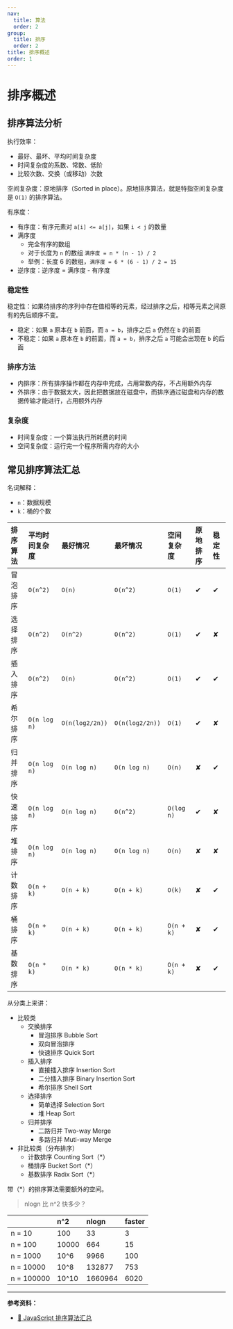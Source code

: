 ```yaml
---
nav:
  title: 算法
  order: 2
group:
  title: 排序
  order: 2
title: 排序概述
order: 1
---
```


# 排序概述

## 排序算法分析

执行效率：

- 最好、最坏、平均时间复杂度
- 时间复杂度的系数、常数、低阶
- 比较次数、交换（或移动）次数

空间复杂度：原地排序（Sorted in place）。原地排序算法，就是特指空间复杂度是 `O(1)` 的排序算法。

有序度：

- 有序度：有序元素对 `a[i] <= a[j]`，如果 `i < j` 的数量
- 满序度
  - 完全有序的数组
  - 对于长度为 `n` 的数组 `满序度 = n * (n - 1) / 2`
  - 举例：长度 6 的数组，`满序度 = 6 * (6 - 1) / 2 = 15`
- 逆序度：逆序度 = 满序度 - 有序度

### 稳定性

稳定性：如果待排序的序列中存在值相等的元素，经过排序之后，相等元素之间原有的先后顺序不变。

- 稳定：如果 `a` 原本在 `b` 前面，而 `a = b`，排序之后 `a` 仍然在 `b` 的前面
- 不稳定：如果 `a` 原本在 `b` 的前面，而 `a = b`，排序之后 `a` 可能会出现在 `b` 的后面

### 排序方法

- 内排序：所有排序操作都在内存中完成，占用常数内存，不占用额外内存
- 外排序：由于数据太大，因此把数据放在磁盘中，而排序通过磁盘和内存的数据传输才能进行，占用额外内存

### 复杂度

- 时间复杂度：一个算法执行所耗费的时间
- 空间复杂度：运行完一个程序所需内存的大小

## 常见排序算法汇总

名词解释：

- `n`：数据规模
- `k`：桶的个数

| 排序算法 | 平均时间复杂度 | 最好情况        | 最坏情况        | 空间复杂度 | 原地排序 | 稳定性 |
| :------- | :------------- | :-------------- | :-------------- | :--------- | :------- | :----- |
| 冒泡排序 | `O(n^2)`       | `O(n)`          | `O(n^2)`        | `O(1)`     | ✔        | ✔      |
| 选择排序 | `O(n^2)`       | `O(n^2)`        | `O(n^2)`        | `O(1)`     | ✔        | ✘      |
| 插入排序 | `O(n^2)`       | `O(n)`          | `O(n^2)`        | `O(1)`     | ✔        | ✔      |
| 希尔排序 | `O(n log n)`   | `O(n(log2/2n))` | `O(n(log2/2n))` | `O(1)`     | ✔        | ✘      |
| 归并排序 | `O(n log n)`   | `O(n log n)`    | `O(n log n)`    | `O(n)`     | ✘        | ✔      |
| 快速排序 | `O(n log n)`   | `O(n log n)`    | `O(n^2)`        | `O(log n)` | ✔        | ✘      |
| 堆排序   | `O(n log n)`   | `O(n log n)`    | `O(n log n)`    | `O(n)`     | ✘        | ✘      |
| 计数排序 | `O(n + k)`     | `O(n + k)`      | `O(n + k)`      | `O(k)`     | ✘        | ✔      |
| 桶排序   | `O(n + k)`     | `O(n + k)`      | `O(n + k)`      | `O(n + k)` | ✘        | ✔      |
| 基数排序 | `O(n * k)`     | `O(n * k)`      | `O(n * k)`      | `O(n + k)` | ✘        | ✔      |

从分类上来讲：

- 比较类
  - 交换排序
    - 冒泡排序 Bubble Sort
    - 双向冒泡排序
    - 快速排序 Quick Sort
  - 插入排序
    - 直接插入排序 Insertion Sort
    - 二分插入排序 Binary Insertion Sort
    - 希尔排序 Shell Sort
  - 选择排序
    - 简单选择 Selection Sort
    - 堆 Heap Sort
  - 归并排序
    - 二路归并 Two-way Merge
    - 多路归并 Muti-way Merge
- 非比较类（分布排序）
  - 计数排序 Counting Sort（\*）
  - 桶排序 Bucket Sort（\*）
  - 基数排序 Radix Sort（\*）

带（\*）的排序算法需要额外的空间。

> nlogn 比 n^2 快多少？

|            | n^2   | nlogn   | faster |
| ---------- | :---- | :------ | :----- |
| n = 10     | 100   | 33      | 3      |
| n = 100    | 10000 | 664     | 15     |
| n = 1000   | 10^6  | 9966    | 100    |
| n = 10000  | 10^8  | 132877  | 753    |
| n = 100000 | 10^10 | 1660964 | 6020   |

---

**参考资料：**

- [📝 JavaScript 排序算法汇总](https://www.qcyoung.com/2016/12/18/JavaScript%20%E6%8E%92%E5%BA%8F%E7%AE%97%E6%B3%95%E6%B1%87%E6%80%BB/)
